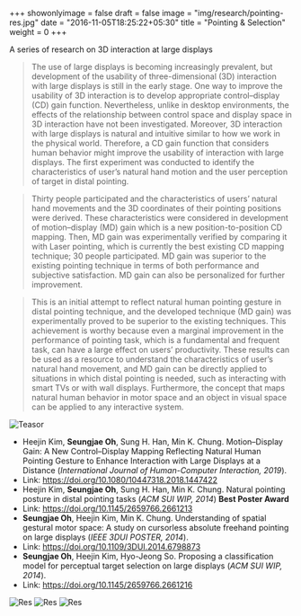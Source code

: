+++
showonlyimage = false
draft = false
image = "img/research/pointing-res.jpg"
date = "2016-11-05T18:25:22+05:30"
title = "Pointing & Selection"
weight = 0
+++

A series of research on 3D interaction at large displays
<!--more-->

> The use of large displays is becoming increasingly prevalent, but development of the usability of three-dimensional (3D) interaction with large displays is still in the early stage. One way to improve the usability of 3D interaction is to develop appropriate control–display (CD) gain function. Nevertheless, unlike in desktop environments, the effects of the relationship between control space and display space in 3D interaction have not been investigated. Moreover, 3D interaction with large displays is natural and intuitive similar to how we work in the physical world. Therefore, a CD gain function that considers human behavior might improve the usability of interaction with large displays. The first experiment was conducted to identify the characteristics of user’s natural hand motion and the user perception of target in distal pointing. 

> Thirty people participated and the characteristics of users’ natural hand movements and the 3D coordinates of their pointing positions were derived. These characteristics were considered in development of motion–display (MD) gain which is a new position-to-position CD mapping. Then, MD gain was experimentally verified by comparing it with Laser pointing, which is currently the best existing CD mapping technique; 30 people participated. MD gain was superior to the existing pointing technique in terms of both performance and subjective satisfaction. MD gain can also be personalized for further improvement. 

> This is an initial attempt to reflect natural human pointing gesture in distal pointing technique, and the developed technique (MD gain) was experimentally proved to be superior to the existing techniques. This achievement is worthy because even a marginal improvement in the performance of pointing task, which is a fundamental and frequent task, can have a large effect on users’ productivity. These results can be used as a resource to understand the characteristics of user’s natural hand movement, and MD gain can be directly applied to situations in which distal pointing is needed, such as interacting with smart TVs or with wall displays. Furthermore, the concept that maps natural human behavior in motor space and an object in visual space can be applied to any interactive system.

![Teasor][1]

* Heejin Kim, **Seungjae Oh**, Sung H. Han, Min K. Chung. Motion–Display Gain: A New Control–Display Mapping Reflecting Natural Human Pointing Gesture to Enhance Interaction with Large Displays at a Distance (*International Journal of Human-Computer Interaction, 2019*). 
* Link: https://doi.org/10.1080/10447318.2018.1447422
* Heejin Kim, **Seungjae Oh**, Sung H. Han, Min K. Chung. Natural pointing posture in distal pointing tasks (*ACM SUI WIP, 2014*) **Best Poster Award**
* Link: https://doi.org/10.1145/2659766.2661213
* **Seungjae Oh**, Heejin Kim, Min K. Chung. Understanding of spatial gestural motor space: A study on cursorless absolute freehand pointing on large displays (*IEEE 3DUI POSTER, 2014*).
* Link: https://doi.org/10.1109/3DUI.2014.6798873
* **Seungjae Oh**, Heejin Kim, Hyo-Jeong So. Proposing a classification model for perceptual target selection on large displays (*ACM SUI WIP, 2014*). 
* Link: https://doi.org/10.1145/2659766.2661216

![Res][2]
![Res][3]
![Res][4]


[1]: /img/research/pointing-teaser.png
[2]: /img/research/pointing-res.png
[3]: /img/research/pointing-res2.png
[4]: /img/research/pointing-res3.png
